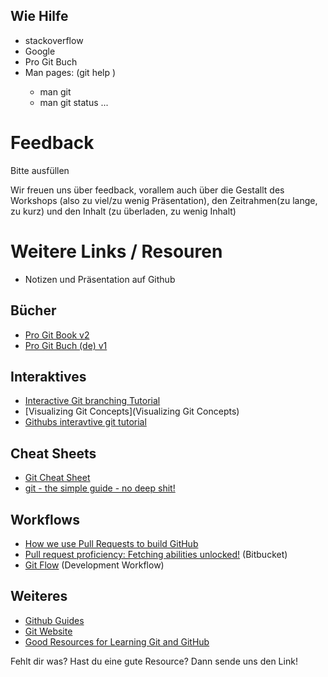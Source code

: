 ## Wie Hilfe
* stackoverflow
* Google
* Pro Git Buch
* Man pages: (git help <verb>)
    * man git
    * man git status
    ...

# Feedback
Bitte ausfüllen

Wir freuen uns über feedback, vorallem auch über die Gestallt des Workshops (also
zu viel/zu wenig Präsentation), den Zeitrahmen(zu lange, zu kurz)  und den Inhalt (zu überladen, zu wenig Inhalt)

# Weitere Links / Resouren
* Notizen und Präsentation auf Github

## Bücher
* [Pro Git Book v2](https://git-scm.com/book/en/v2)
* [Pro Git Buch (de) v1](https://git-scm.com/book/de/)

## Interaktives
* [Interactive Git branching Tutorial](http://learngitbranching.js.org/)
* [Visualizing Git Concepts](Visualizing Git Concepts)
* [Githubs interavtive git tutorial](https://try.github.io/levels/1/challenges/1)

## Cheat Sheets
* [Git Cheat Sheet](https://services.github.com/kit/downloads/github-git-cheat-sheet.pdf)
* [git - the simple guide - no deep shit!](http://rogerdudler.github.io/git-guide/)

## Workflows
* [How we use Pull Requests to build GitHub](https://github.com/blog/1124-how-we-use-pull-requests-to-build-github)
* [Pull request proficiency: Fetching abilities unlocked!](http://blogs.atlassian.com/2014/08/how-to-fetch-pull-requests/) (Bitbucket)
* [Git Flow](http://scottchacon.com/2011/08/31/github-flow.html) (Development Workflow)

## Weiteres
* [Github Guides](https://guides.github.com/)
* [Git Website](https://git-scm.com/)
* [Good Resources for Learning Git and GitHub](https://help.github.com/articles/good-resources-for-learning-git-and-github/)


Fehlt dir was? Hast du eine gute Resource? Dann sende uns den Link!
